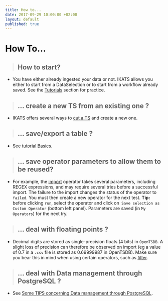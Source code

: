 ```yaml
---
title: How to...
date: 2017-09-29 10:00:00 +02:00
layout: default
published: true
---
```



How To...
=========
>## How to start?
* You have either already ingested your data or not. IKATS allows you either to start from a DataSelection or to start from a workflow already saved.
See  the [Tutorials](/tutorials.html) section for practice.

<!--How to use a ML?

How to use Jupyter? -->

>## ... create a new TS from an existing one ?
* IKATS offers several ways to [cut a TS](/doc/operators/cutTs.html) and create a new one.

>## ... save/export a table ?
* See [tutorial Basics](/doc/tutorials/tuto_basics.html).


>## ... save operator parameters to allow them to be reused?
* For example, the [import](/doc/operators/importTs.html) operator takes several parameters, including REGEX expressions, and may require several tries before a successful import. The failure to the import changes the status of the operator to `failed`. You must then create a new operator for the next test. **Tip:** before clicking `run`, select the operator and click on` Save selection as Custom Operator` (bottom left panel). Parameters are saved (in `My Operators`) for the next try.

>## ... deal with floating points ?
* Decimal digits are stored as single-precision floats (4 bits) in `OpenTSDB`. A slight loss of precision can therefore be observed on import (eg a value of 0.7 in a `.csv` file is stored as 0.69999987 in OpenTSDB). Make sure you bear this in mind when using certain operators, such as [filter](/doc/operators/filter.html).

>## ... deal with Data management through PostgreSQL ?
* See [Some TIPS concerning Data management through PostgreSQL](/postgresql.html).
